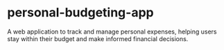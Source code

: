 # personal-budgeting-app
A web application to track and manage personal expenses, helping users stay within their budget and make informed financial decisions.
